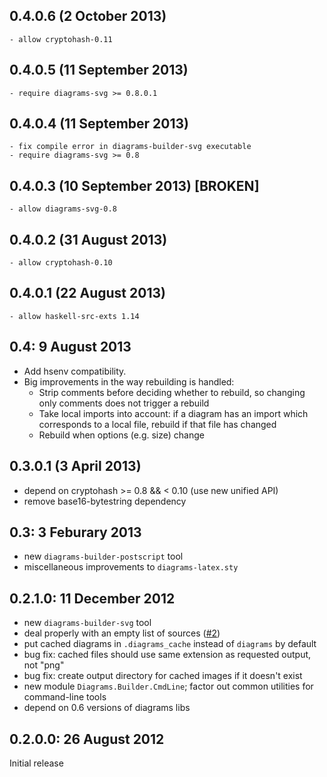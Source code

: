 0.4.0.6 (2 October 2013)
------------------------

    - allow cryptohash-0.11

0.4.0.5 (11 September 2013)
---------------------------

    - require diagrams-svg >= 0.8.0.1

0.4.0.4 (11 September 2013)
---------------------------

    - fix compile error in diagrams-builder-svg executable
    - require diagrams-svg >= 0.8

0.4.0.3 (10 September 2013) [BROKEN]
------------------------------------

    - allow diagrams-svg-0.8

0.4.0.2 (31 August 2013)
------------------------

    - allow cryptohash-0.10

0.4.0.1 (22 August 2013)
------------------------

    - allow haskell-src-exts 1.14

0.4: 9 August 2013
------------------

* Add hsenv compatibility.
* Big improvements in the way rebuilding is handled:
    - Strip comments before deciding whether to rebuild, so
      changing only comments does not trigger a rebuild
    - Take local imports into account: if a diagram has an import
      which corresponds to a local file, rebuild if that file has
      changed
    - Rebuild when options (e.g. size) change

0.3.0.1 (3 April 2013)
----------------------

* depend on cryptohash >= 0.8 && < 0.10 (use new unified API)
* remove base16-bytestring dependency

0.3: 3 Feburary 2013
--------------------

+ new `diagrams-builder-postscript` tool
+ miscellaneous improvements to `diagrams-latex.sty`

0.2.1.0: 11 December 2012
-------------------------

+ new `diagrams-builder-svg` tool
+ deal properly with an empty list of sources ([\#2](https://github.com/diagrams/diagrams-builder/issues/2))
+ put cached diagrams in `.diagrams_cache` instead of `diagrams` by default
+ bug fix: cached files should use same extension as requested output, not "png"
+ bug fix: create output directory for cached images if it doesn't exist
+ new module `Diagrams.Builder.CmdLine`; factor out common utilities
  for command-line tools
+ depend on 0.6 versions of diagrams libs

0.2.0.0: 26 August 2012
-----------------------

Initial release
